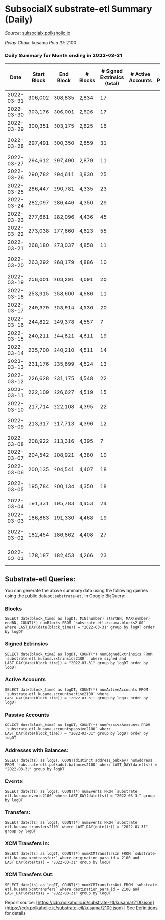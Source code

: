 # SubsocialX substrate-etl Summary (Daily)

_Source_: [subsocialx.polkaholic.io](https://subsocialx.polkaholic.io)

*Relay Chain*: kusama
*Para ID*: 2100



### Daily Summary for Month ending in 2022-03-31


| Date | Start Block | End Block | # Blocks | # Signed Extrinsics (total) | # Active Accounts | # Passive | # New | # Addresses with Balances | # Events | # Transfers | # XCM Transfers In | # XCM Transfers Out | Issues | 
| ---- | ----------- | --------- | -------- | --------------------------- | ----------------- | --------- | ----- | ------------------------- | -------- | ----------- | ------------------ | ------------------- | ------ |
| 2022-03-31 | 306,002 | 308,835 | 2,834 | 17 |  |  |  | 20,428 | 5,703 |   |   |   |  |
| 2022-03-30 | 303,176 | 306,001 | 2,826 | 17 |  |  |  |  | 5,688 |   |   |   |  |
| 2022-03-29 | 300,351 | 303,175 | 2,825 | 16 |  |  |  |  | 5,684 |   |   |   |  |
| 2022-03-28 | 297,491 | 300,350 | 2,859 | 31 |  |  |  |  | 5,781 |   |   |   | 1 missing (0.03%) |
| 2022-03-27 | 294,612 | 297,490 | 2,879 | 11 |  |  |  |  | 5,782 |   |   |   |  |
| 2022-03-26 | 290,782 | 294,611 | 3,830 | 25 |  |  |  |  | 7,712 |   |   |   |  |
| 2022-03-25 | 286,447 | 290,781 | 4,335 | 23 |  |  |  |  | 8,718 |   |   |   |  |
| 2022-03-24 | 282,097 | 286,446 | 4,350 | 29 |  |  |  |  | 8,761 |   |   |   |  |
| 2022-03-23 | 277,661 | 282,096 | 4,436 | 45 |  |  |  |  | 8,964 |   |   |   |  |
| 2022-03-22 | 273,038 | 277,660 | 4,623 | 55 |  |  |  |  | 9,313 | 11,400  |   |   |  |
| 2022-03-21 | 268,180 | 273,037 | 4,858 | 11 |  |  |  |  | 9,741 |   |   |   |  |
| 2022-03-20 | 263,292 | 268,179 | 4,886 | 10 |  |  |  |  | 9,794 |   |   |   | 2 missing (0.04%) |
| 2022-03-19 | 258,601 | 263,291 | 4,691 | 20 |  |  |  |  | 9,425 |   |   |   |  |
| 2022-03-18 | 253,915 | 258,600 | 4,686 | 11 |  |  |  |  | 9,396 |   |   |   |  |
| 2022-03-17 | 249,379 | 253,914 | 4,536 | 20 |  |  |  |  | 9,115 |   |   |   |  |
| 2022-03-16 | 244,822 | 249,378 | 4,557 | 7 |  |  |  |  | 9,130 |   |   |   |  |
| 2022-03-15 | 240,211 | 244,821 | 4,611 | 19 |  |  |  |  | 9,263 |   |   |   |  |
| 2022-03-14 | 235,700 | 240,210 | 4,511 | 14 |  |  |  |  | 9,053 |   |   |   |  |
| 2022-03-13 | 231,176 | 235,699 | 4,524 | 13 |  |  |  |  | 9,076 |   |   |   |  |
| 2022-03-12 | 226,628 | 231,175 | 4,548 | 22 |  |  |  |  | 9,143 |   |   |   |  |
| 2022-03-11 | 222,109 | 226,627 | 4,519 | 15 |  |  |  |  | 9,070 |   |   |   |  |
| 2022-03-10 | 217,714 | 222,108 | 4,395 | 22 |  |  |  |  | 8,837 |   |   |   |  |
| 2022-03-09 | 213,317 | 217,713 | 4,396 | 12 |  |  |  |  | 8,818 |   |   |   | 1 missing (0.02%) |
| 2022-03-08 | 208,922 | 213,316 | 4,395 | 7 |  |  |  |  | 8,806 |   |   |   |  |
| 2022-03-07 | 204,542 | 208,921 | 4,380 | 10 |  |  |  |  | 8,783 |   |   |   |  |
| 2022-03-06 | 200,135 | 204,541 | 4,407 | 18 |  |  |  |  | 8,852 |   |   |   |  |
| 2022-03-05 | 195,784 | 200,134 | 4,350 | 18 |  |  |  |  | 8,739 |   |   |   | 1 missing (0.02%) |
| 2022-03-04 | 191,331 | 195,783 | 4,453 | 24 |  |  |  |  | 8,956 |   |   |   |  |
| 2022-03-03 | 186,863 | 191,330 | 4,468 | 19 |  |  |  |  | 8,992 |   |   |   |  |
| 2022-03-02 | 182,454 | 186,862 | 4,408 | 27 |  |  |  |  | 8,892 |   |   |   | 1 missing (0.02%) |
| 2022-03-01 | 178,187 | 182,453 | 4,266 | 23 |  |  |  |  | 8,600 |   |   |   | 1 missing (0.02%) |

## Substrate-etl Queries:
You can generate the above summary data using the following queries using the public dataset `substrate-etl` in Google BigQuery:


### Blocks
```
SELECT date(block_time) as logDT, MIN(number) startBN, MAX(number) endBN, COUNT(*) numBlocks FROM `substrate-etl.kusama.blocks2100`  where LAST_DAY(date(block_time)) = "2022-03-31" group by logDT order by logDT
```


### Signed Extrinsics
```
SELECT date(block_time) as logDT, COUNT(*) numSignedExtrinsics FROM `substrate-etl.kusama.extrinsics2100`  where signed and LAST_DAY(date(block_time)) = "2022-03-31" group by logDT order by logDT
```


### Active Accounts
```
SELECT date(block_time) as logDT, COUNT(*) numActiveAccounts FROM `substrate-etl.kusama.accountsactive2100` where LAST_DAY(date(block_time)) = "2022-03-31" group by logDT order by logDT
```


### Passive Accounts
```
SELECT date(block_time) as logDT, COUNT(*) numPassiveAccounts FROM `substrate-etl.kusama.accountspassive2100` where LAST_DAY(date(block_time)) = "2022-03-31" group by logDT order by logDT
```


### Addresses with Balances:
```
SELECT date(ts) as logDT, COUNT(distinct address_pubkey) numAddress FROM `substrate-etl.polkadot.balances2100` where LAST_DAY(date(ts)) = "2022-03-31" group by logDT
```


### Events:
```
SELECT date(ts) as logDT, COUNT(*) numEvents FROM `substrate-etl.kusama.events2100` where LAST_DAY(date(ts)) = "2022-03-31" group by logDT
```


### Transfers:
```
SELECT date(ts) as logDT, COUNT(*) numEvents FROM `substrate-etl.kusama.transfers2100` where LAST_DAY(date(ts)) = "2022-03-31" group by logDT
```


### XCM Transfers In:
```
SELECT date(ts) as logDT, COUNT(*) numXCMTransfersIn FROM `substrate-etl.kusama.xcmtransfers` where origination_para_id = 2100 and LAST_DAY(date(ts)) = "2022-03-31" group by logDT
```


### XCM Transfers Out:
```
SELECT date(ts) as logDT, COUNT(*) numXCMTransfersOut FROM `substrate-etl.kusama.xcmtransfers` where destination_para_id = 2100 and LAST_DAY(date(ts)) = "2022-03-31" group by logDT
```



Report source: [https://cdn.polkaholic.io/substrate-etl/kusama/2100.json](https://cdn.polkaholic.io/substrate-etl/kusama/2100.json) | See [Definitions](/DEFINITIONS.md) for details
